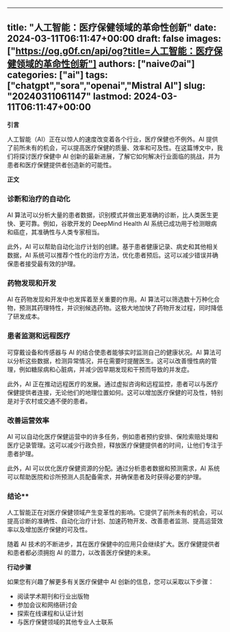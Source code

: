 
---
title: "人工智能：医疗保健领域的革命性创新"
date: 2024-03-11T06:11:47+00:00
draft: false
images: ["https://og.g0f.cn/api/og?title=人工智能：医疗保健领域的革命性创新"]
authors: ["naiveのai"]
categories: ["ai"]
tags: ["chatgpt","sora","openai","Mistral AI"]
slug: "20240311061147"
lastmod: 2024-03-11T06:11:47+00:00
---
**引言**

人工智能（AI）正在以惊人的速度改变着各个行业，医疗保健也不例外。AI 提供了前所未有的机会，可以提高医疗保健的质量、效率和可及性。在这篇博文中，我们将探讨医疗保健中 AI 创新的最新进展，了解它如何解决行业面临的挑战，并为患者和医疗保健提供者创造新的可能性。

**正文**

### 诊断和治疗的自动化

AI 算法可以分析大量的患者数据，识别模式并做出更准确的诊断，比人类医生更快、更可靠。例如，谷歌开发的 DeepMind Health AI 系统已成功用于检测眼病和癌症，其准确性与人类专家相当。

此外，AI 可以帮助自动化治疗计划的创建。基于患者健康记录、病史和其他相关数据，AI 系统可以推荐个性化的治疗方法，优化患者预后。这可以减少错误并确保患者接受最有效的护理。

### 药物发现和开发

AI 在药物发现和开发中也发挥着至关重要的作用。AI 算法可以筛选数十万种化合物，预测其药理特性，并识别候选药物。这极大地加快了药物开发过程，同时降低了研发成本。

### 患者监测和远程医疗

可穿戴设备和传感器与 AI 的结合使患者能够实时监测自己的健康状况。AI 算法可以分析这些数据，检测异常情况，并在需要时提醒医生。这可以改善慢性病的管理，例如糖尿病和心脏病，并减少因早期发现和干预而导致的并发症。

此外，AI 正在推动远程医疗的发展。通过虚拟咨询和远程监控，患者可以与医疗保健提供者连接，无论他们的地理位置如何。这可以增加医疗保健的可及性，特别是对于农村或交通不便的患者。

### 改善运营效率

AI 可以自动化医疗保健运营中的许多任务，例如患者预约安排、保险索赔处理和医疗记录管理。这可以减少行政负担，释放医疗保健提供者的时间，让他们专注于患者护理。

此外，AI 可以优化医疗保健资源的分配。通过分析患者数据和预测需求，AI 系统可以帮助医院和诊所预测人员配备需求，并确保患者及时获得必要的护理。

### 结论**

人工智能正在对医疗保健领域产生变革性的影响。它提供了前所未有的机会，可以提高诊断的准确性、自动化治疗计划、加速药物开发、改善患者监测、提高运营效率以及增加医疗保健的可及性。

随着 AI 技术的不断进步，其在医疗保健中的应用只会继续扩大。医疗保健提供者和患者都必须拥抱 AI 的潜力，以改善医疗保健的未来。

**行动步骤**

如果您有兴趣了解更多有关医疗保健中 AI 创新的信息，您可以采取以下步骤：

* 阅读学术期刊和行业出版物
* 参加会议和网络研讨会
* 探索在线课程和认证计划
* 与医疗保健领域的其他专业人士联系